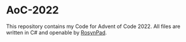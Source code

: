 # AoC-2022

This repository contains my Code for Advent of Code 2022.
All files are written in C# and openable by [RosynPad](https://roslynpad.net/).
